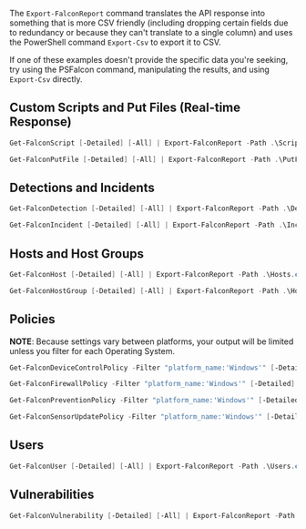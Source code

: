 The `Export-FalconReport` command translates the API response into something that is more CSV friendly (including dropping certain fields due to redundancy or because they can't translate to a single column) and uses the PowerShell command `Export-Csv` to export it to CSV.

If one of these examples doesn't provide the specific data you're seeking, try using the PSFalcon command, manipulating the results, and using `Export-Csv` directly.

## Custom Scripts and Put Files (Real-time Response)
```powershell
Get-FalconScript [-Detailed] [-All] | Export-FalconReport -Path .\Scripts.csv
```
```powershell
Get-FalconPutFile [-Detailed] [-All] | Export-FalconReport -Path .\PutFiles.csv
```

## Detections and Incidents
```powershell
Get-FalconDetection [-Detailed] [-All] | Export-FalconReport -Path .\Detections.csv
```
```powershell
Get-FalconIncident [-Detailed] [-All] | Export-FalconReport -Path .\Incidents.csv
```

## Hosts and Host Groups
```powershell
Get-FalconHost [-Detailed] [-All] | Export-FalconReport -Path .\Hosts.csv
```
```powershell
Get-FalconHostGroup [-Detailed] [-All] | Export-FalconReport -Path .\HostGroups.csv
```

## Policies
**NOTE**: Because settings vary between platforms, your output will be limited unless you filter for each Operating System.
```powershell
Get-FalconDeviceControlPolicy -Filter "platform_name:'Windows'" [-Detailed] [-All] | Export-FalconReport -Path .\DeviceControlPolicies.csv
```
```powershell
Get-FalconFirewallPolicy -Filter "platform_name:'Windows'" [-Detailed] [-All] | Export-FalconReport -Path .\FirewallPolicies.csv
```
```powershell
Get-FalconPreventionPolicy -Filter "platform_name:'Windows'" [-Detailed] [-All] | Export-FalconReport -Path .\PreventionPolicies.csv
```
```powershell
Get-FalconSensorUpdatePolicy -Filter "platform_name:'Windows'" [-Detailed] [-All] | Export-FalconReport -Path .\SensorUpdatePolicies.csv
```

## Users
```powershell
Get-FalconUser [-Detailed] [-All] | Export-FalconReport -Path .\Users.csv
```

## Vulnerabilities
```powershell
Get-FalconVulnerability [-Detailed] [-All] | Export-FalconReport -Path .\Vulnerabilities.csv
```